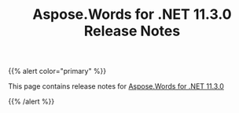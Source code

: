﻿---
title: Aspose.Words for .NET 11.3.0 Release Notes
articleTitle: Aspose.Words for .NET 11.3.0 Release Notes
linktitle: Aspose.Words for .NET 11.3.0 Release Notes
description: "Aspose.Words for .NET 11.3.0 Release Notes – learn about the latest updates and fixes."
type: docs
weight: 80
url: /net/aspose-words-for-net-11-3-0-release-notes/
---

{{% alert color="primary" %}}

This page contains release notes for [Aspose.Words for .NET 11.3.0](https://www.nuget.org/packages/Aspose.Words/11.3.0)

{{% /alert %}}

